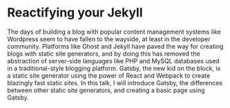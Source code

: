 # Reactifying your Jekyll

The days of building a blog with popular content management systems like Wordpress seem to have fallen to the wayside, at least in the developer community. Platforms like Ghost and Jekyll have paved the way for creating blogs with static site generators, and by doing this has removed the abstraction of server-side languages like PHP and MySQL databases used in a traditional-style blogging platform. Gatsby, the new kid on the block, is a static site generator using the power of React and Webpack to create blazingly fast static sites. In this talk, I will introduce Gatsby, the differences between other static site generators, and creating a basic page using Gatsby.
